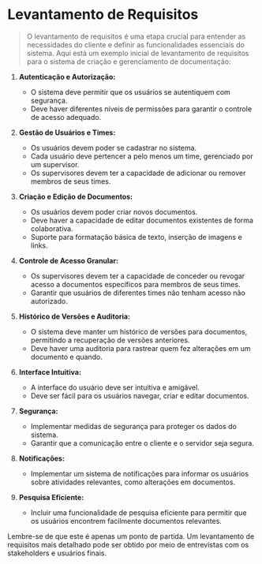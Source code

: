 # Levantamento de Requisitos

> O levantamento de requisitos é uma etapa crucial para entender as necessidades do cliente e definir as funcionalidades essenciais do sistema. Aqui está um exemplo inicial de levantamento de requisitos para o sistema de criação e gerenciamento de documentação:

1. **Autenticação e Autorização:**
    - O sistema deve permitir que os usuários se autentiquem com segurança.
    - Deve haver diferentes níveis de permissões para garantir o controle de acesso adequado.

2. **Gestão de Usuários e Times:**
    - Os usuários devem poder se cadastrar no sistema.
    - Cada usuário deve pertencer a pelo menos um time, gerenciado por um supervisor.
    - Os supervisores devem ter a capacidade de adicionar ou remover membros de seus times.

3. **Criação e Edição de Documentos:**
    - Os usuários devem poder criar novos documentos.
    - Deve haver a capacidade de editar documentos existentes de forma colaborativa.
    - Suporte para formatação básica de texto, inserção de imagens e links.

4. **Controle de Acesso Granular:**
    - Os supervisores devem ter a capacidade de conceder ou revogar acesso a documentos específicos para membros de seus times.
    - Garantir que usuários de diferentes times não tenham acesso não autorizado.

5. **Histórico de Versões e Auditoria:**
    - O sistema deve manter um histórico de versões para documentos, permitindo a recuperação de versões anteriores.
    - Deve haver uma auditoria para rastrear quem fez alterações em um documento e quando.

6. **Interface Intuitiva:**
    - A interface do usuário deve ser intuitiva e amigável.
    - Deve ser fácil para os usuários navegar, criar e editar documentos.

7. **Segurança:**
    - Implementar medidas de segurança para proteger os dados do sistema.
    - Garantir que a comunicação entre o cliente e o servidor seja segura.

8. **Notificações:**
    - Implementar um sistema de notificações para informar os usuários sobre atividades relevantes, como alterações em documentos.

9. **Pesquisa Eficiente:**
    - Incluir uma funcionalidade de pesquisa eficiente para permitir que os usuários encontrem facilmente documentos relevantes.

Lembre-se de que este é apenas um ponto de partida. Um levantamento de requisitos mais detalhado pode ser obtido por meio de entrevistas com os stakeholders e usuários finais.
